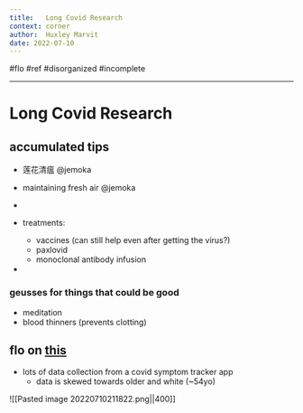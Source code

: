 ```yaml
---
title:   Long Covid Research
context: corner
author:  Huxley Marvit
date: 2022-07-10
---
```


#flo #ref
#disorganized #incomplete

***


# Long Covid Research

## accumulated tips
-  莲花清瘟 @jemoka
- maintaining fresh air @jemoka 
- 

- treatments:
	- vaccines (can still help even after getting the virus?)
	- paxlovid
	- monoclonal antibody infusion
- 

### geusses for things that could be good
- meditation
- blood thinners (prevents clotting)


## flo on [this](https://www.youtube.com/watch?v=AXY6QUdMSIY)

- lots of data collection from a covid symptom tracker app
	- data is skewed towards older and white (~54yo)

![[Pasted image 20220710211822.png||400]]
















































